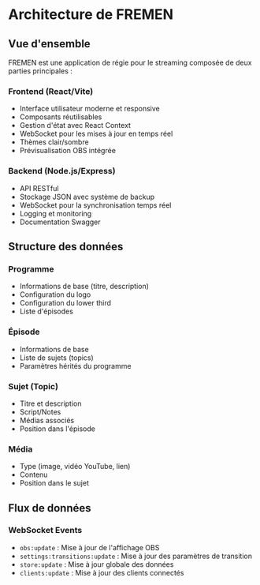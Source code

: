 # Architecture de FREMEN

## Vue d'ensemble

FREMEN est une application de régie pour le streaming composée de deux parties principales :

### Frontend (React/Vite)
- Interface utilisateur moderne et responsive
- Composants réutilisables
- Gestion d'état avec React Context
- WebSocket pour les mises à jour en temps réel
- Thèmes clair/sombre
- Prévisualisation OBS intégrée

### Backend (Node.js/Express)
- API RESTful
- Stockage JSON avec système de backup
- WebSocket pour la synchronisation temps réel
- Logging et monitoring
- Documentation Swagger

## Structure des données

### Programme
- Informations de base (titre, description)
- Configuration du logo
- Configuration du lower third
- Liste d'épisodes

### Épisode
- Informations de base
- Liste de sujets (topics)
- Paramètres hérités du programme

### Sujet (Topic)
- Titre et description
- Script/Notes
- Médias associés
- Position dans l'épisode

### Média
- Type (image, vidéo YouTube, lien)
- Contenu
- Position dans le sujet

## Flux de données

### WebSocket Events
- `obs:update` : Mise à jour de l'affichage OBS
- `settings:transitions:update` : Mise à jour des paramètres de transition
- `store:update` : Mise à jour globale des données
- `clients:update` : Mise à jour des clients connectés